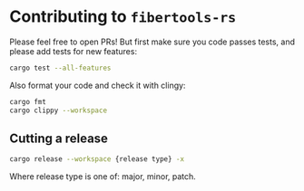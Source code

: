 # Contributing to `fibertools-rs`
Please feel free to open PRs! But first make sure you code passes tests, and please add tests for new features:
```bash
cargo test --all-features
```
Also format your code and check it with clingy:
```bash
cargo fmt 
cargo clippy --workspace
```

## Cutting a release
```bash
cargo release --workspace {release type} -x
```
Where release type is one of: major, minor, patch.